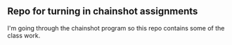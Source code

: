 ## Repo for turning in chainshot assignments

I'm going through the chainshot program so this repo contains some of the class work.
